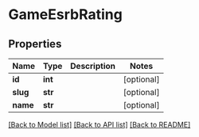 # GameEsrbRating


## Properties
Name | Type | Description | Notes
------------ | ------------- | ------------- | -------------
**id** | **int** |  | [optional] 
**slug** | **str** |  | [optional] 
**name** | **str** |  | [optional] 

[[Back to Model list]](../README.md#documentation-for-models) [[Back to API list]](../README.md#documentation-for-api-endpoints) [[Back to README]](../README.md)


